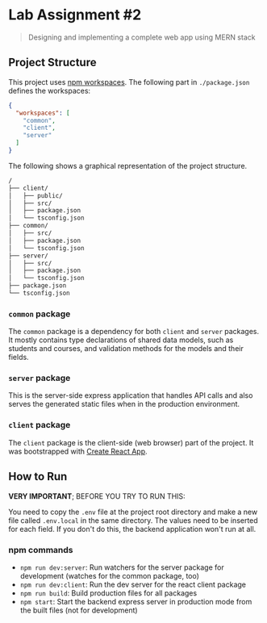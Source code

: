 # Lab Assignment #2

> Designing and implementing a complete web app using MERN stack

## Project Structure

This project uses [npm workspaces](https://docs.npmjs.com/cli/v8/using-npm/workspaces). The following part in `./package.json` defines the workspaces:

```json
{
  "workspaces": [
    "common",
    "client",
    "server"
  ]
}
```

The following shows a graphical representation of the project structure.

```txt
/
├── client/
│   ├── public/
│   ├── src/
│   ├── package.json
│   └── tsconfig.json
├── common/
│   ├── src/
│   ├── package.json
│   └── tsconfig.json
├── server/
│   ├── src/
│   ├── package.json
│   └── tsconfig.json
├── package.json
└── tsconfig.json
```

### `common` package

The `common` package is a dependency for both `client` and `server` packages. It mostly contains type declarations of shared data models, such as students and courses, and validation methods for the models and their fields.

### `server` package

This is the server-side express application that handles API calls and also serves the generated static files when in the production environment.

### `client` package

The `client` package is the client-side (web browser) part of the project. It was bootstrapped with [Create React App](https://github.com/facebook/create-react-app).

## How to Run

**VERY IMPORTANT**; BEFORE YOU TRY TO RUN THIS:

You need to copy the `.env` file at the project root directory and make a new file called `.env.local` in the same directory. The values need to be inserted for each field. If you don't do this, the backend application won't run at all.

### npm commands

- `npm run dev:server`: Run watchers for the server package for development (watches for the common package, too)
- `npm run dev:client`: Run the dev server for the react client package
- `npm run build`: Build production files for all packages
- `npm start`: Start the backend express server in production mode from the built files (not for development)
